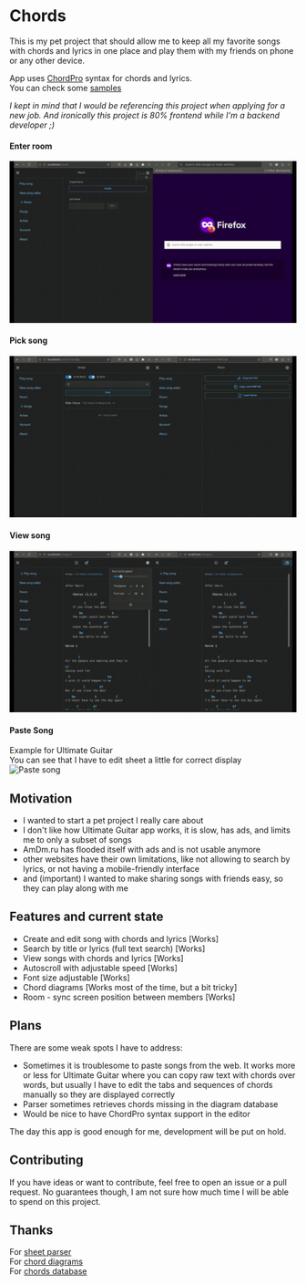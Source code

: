 # Chords
This is my pet project that should allow me to keep all my favorite songs with chords and lyrics in one place and play them with my friends on phone or any other device.

App uses [ChordPro](https://chordpro.org/) syntax for chords and lyrics.  
You can check some [samples](./docs/sample_library)

*I kept in mind that I would be referencing this project when applying for a new job. And ironically this project is 80% frontend while I'm a backend developer ;)*

#### Enter room
![Enter room](docs/demo-enter-room.gif)
#### Pick song
![Pick song](docs/demo-enter-song.gif)
#### View song
![Song view](docs/demo-song-view.gif)
#### Paste Song
Example for Ultimate Guitar  
You can see that I have to edit sheet a little for correct display  
![Paste song](docs/demo-paste-song.gif)

## Motivation
* I wanted to start a pet project I really care about
* I don't like how Ultimate Guitar app works, it is slow, has ads, and limits me to only a subset of songs
* AmDm.ru has flooded itself with ads and is not usable anymore
* other websites have their own limitations, like not allowing to search by lyrics, or not having a mobile-friendly interface
* and (important) I wanted to make sharing songs with friends easy, so they can play along with me

## Features and current state
* Create and edit song with chords and lyrics [Works]
* Search by title or lyrics (full text search) [Works]
* View songs with chords and lyrics [Works]
* Autoscroll with adjustable speed [Works]
* Font size adjustable [Works]
* Chord diagrams [Works most of the time, but a bit tricky]
* Room - sync screen position between members [Works]

## Plans
There are some weak spots I have to address:
* Sometimes it is troublesome to paste songs from the web. It works more or less for Ultimate Guitar where you can copy raw text with chords over words, but usually I have to edit the tabs and sequences of chords manually so they are displayed correctly
* Parser sometimes retrieves chords missing in the diagram database
* Would be nice to have ChordPro syntax support in the editor

The day this app is good enough for me, development will be put on hold.

## Contributing
If you have ideas or want to contribute, feel free to open an issue or a pull request. No guarantees though, I am not sure how much time I will be able to spend on this project.

## Thanks
For [sheet parser](https://github.com/martijnversluis/ChordSheetJS)  
For [chord diagrams](https://github.com/techies23/react-chords)  
For [chords database](https://github.com/tombatossals/react-chords)